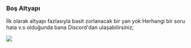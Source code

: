 ### Boş Altyapı

İlk olarak altyapı fazlasıyla basit zorlanacak bir yan yok 
Herhangi bir soru hata v.s olduğunda bana Discord'dan ulaşabilirsiniz;

<a href='https://discord.gg/eQ7ANRhVea'><img src='https://img.shields.io/badge/Discord-2f3236?style=flat&logo=discord&logoColor=blueviolet' /></a>
